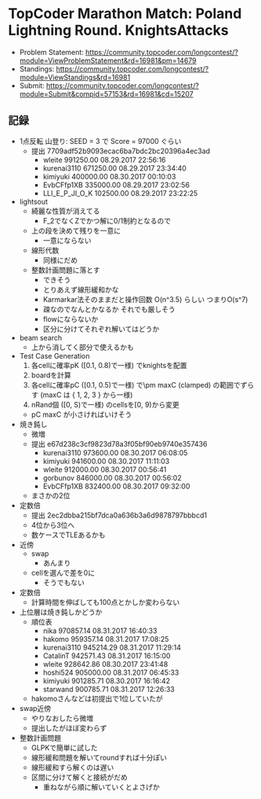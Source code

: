 # TopCoder Marathon Match: Poland Lightning Round. KnightsAttacks

-   Problem Statement: <https://community.topcoder.com/longcontest/?module=ViewProblemStatement&rd=16981&pm=14679>
-   Standings: <https://community.topcoder.com/longcontest/?module=ViewStandings&rd=16981>
-   Submit: <https://community.topcoder.com/longcontest/?module=Submit&compid=57153&rd=16981&cd=15207>

## 記録

-   1点反転 山登り: SEED = 3 で Score = 97000 ぐらい
    -   提出 7709adf52b9093ecac6ba7bdc2bc20396a4ec3ad
        -   wleite 	991250.00 	08.29.2017 22:56:16
        -   kurenai3110 	671250.00 	08.29.2017 23:34:40
        -   kimiyuki 	400000.00 	08.30.2017 00:10:03
        -   EvbCFfp1XB 	335000.00 	08.29.2017 23:02:56
        -   LLI_E_P_JI_O_K 	102500.00 	08.29.2017 23:22:25
-   lightsout
    -   綺麗な性質が消えてる
        -   F_2でなくZでかつ解に0/1制約となるので
    -   上の段を決めて残りを一意に
        -   一意にならない
    -   線形代数
        -   同様にだめ
    -   整数計画問題に落とす
        -   できそう
        -   とりあえず線形緩和かな
        -   Karmarkar法そのままだと操作回数 O(n^3.5) らしい つまりO(s^7)
        -   疎なのでなんとかなるか それでも厳しそう
        -   flowにならないか
        -   区分に分けてそれぞれ解いてはどうか
-   beam search
    -   上から消してく部分で使えるかも
-   Test Case Generation
    1.  各cellに確率pK ([0.1, 0.8)で一様) でknightsを配置
    2.  boardを計算
    3.  各cellに確率pC ([0.1, 0.5)で一様) で\pm maxC (clamped) の範囲でずらす (maxC は { 1, 2, 3 } から一様)
    4.  nRand個 ([0, S)で一様) のcellsを[0, 9)から変更
    -   pC maxC が小さければいけそう
-   焼き鈍し
    -   微増
    -   提出 e67d238c3cf9823d78a3f05bf90eb9740e357436
        -   kurenai3110 	973600.00 	08.30.2017 06:08:05
        -   kimiyuki 	941600.00 	08.30.2017 11:11:03
        -   wleite 	912000.00 	08.30.2017 00:56:41
        -   gorbunov 	846000.00 	08.30.2017 00:56:02
        -   EvbCFfp1XB 	832400.00 	08.30.2017 09:32:00
    -   まさかの2位
-   定数倍
    -   提出 2ec2dbba215bf7dca0a636b3a6d9878797bbbcd1
    -   4位から3位へ
    -   数ケースでTLEあるかも
-   近傍
    -   swap
        -   あんまり
    -   cellを選んで差を0に
        -   そうでもない
-   定数倍
    -   計算時間を伸ばしても100点とかしか変わらない
-   上位層は焼き鈍しかどうか
    -   順位表
        -   nika	970857.14	08.31.2017 16:40:33
        -   hakomo	959357.14	08.31.2017 17:08:25
        -   kurenai3110	945214.29	08.31.2017 11:29:14
        -   CatalinT	942571.43	08.31.2017 16:15:00
        -   wleite	928642.86	08.30.2017 23:41:48
        -   hoshi524	905000.00	08.31.2017 06:45:33
        -   kimiyuki	901285.71	08.30.2017 16:16:42
        -   starwand	900785.71	08.31.2017 12:26:33
    -   hakomoさんなどは初提出で1位していたが
-   swap近傍
    -   やりなおしたら微増
    -   提出したがほぼ変わらず
-   整数計画問題
    -   GLPKで簡単に試した
    -   線形緩和問題を解いてroundすれば十分ぽい
    -   線形緩和すら解くのは遅い
    -   区間に分けて解くと接続がだめ
        -   重ねながら順に解いていくとよさげか
